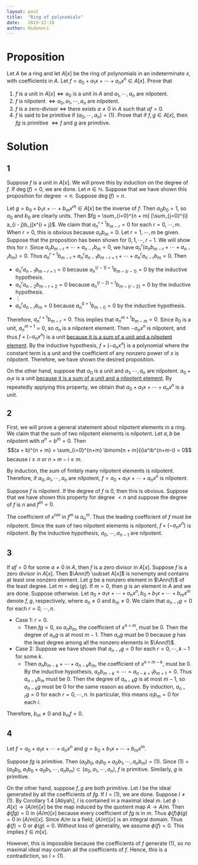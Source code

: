 ```yaml
---
layout: post
title:  "Ring of polynomials"
date:   2019-12-18
author: Hidenori
---
```


# Proposition
Let $A$ be a ring and let $A[x]$ be the ring of polynomials in an indeterminate $x$, with coefficients in $A$.
Let $f = a_0 + a_1x + \cdots + a_nx^n \in A[x]$.
Prove that

1. $f$ is a unit in $A[x] \iff a_0$ is a unit in $A$ and $a_1, \cdots, a_n$ are nilpotent.
1. $f$ is nilpotent $\iff a_0, a_1, \cdots, a_n$ are nilpotent.
1. $f$ is a zero-divisor $\iff$ there exists $a \ne 0$ in $A$ such that $af = 0$.
1. $f$ is said to be primitive if $(a_0, \cdots, a_n) = (1)$.
   Prove that if $f, g \in A[x]$, then $fg$ is primitive $\iff f$ and $g$ are primitive.

# Solution
## 1
Suppose $f$ is a unit in $A[x]$.
We will prove this by induction on the degree of $f$.
If $\deg(f) = 0$, we are done.
Let $n \in \mathbb{N}$.
Suppose that we have shown this proposition for degree $< n$.
Suppose $\deg(f) = n$.

Let $g = b_0 + b_1x + \cdots + b_mx^m \in A[x]$ be the inverse of $f$.
Then $a_0b_0 = 1$, so $a_0$ and $b_0$ are clearly units.
Then $fg = \sum_{i=0}^{n + m} [\sum_{j=0}^{i} a_{i - j}b_j]x^{i + j}$.
We claim that $a_{n}^{r + 1}b_{m - r} = 0$ for each $r = 0, \cdots, m$.
When $r = 0$, this is obvious because $a_nb_m = 0$.
Let $r = 1, \cdots, m$ be given.
Suppose that the proposition has been shown for $0, 1, \cdots, r - 1$.
We will show this for $r$.
Since $a_nb_{m - r} + \cdots + a_{n - r}b_m = 0$, we have $a_n^r(a_nb_{m - r} + \cdots + a_{n - r}b_m) = 0$.
Thus $a_n^{r + 1}b_{m - r} + a_n^ra_{n - 1}b_{m - r + 1} + \cdots + a_n^ra_{n - r}b_m = 0$.
Then
* $a_n^ra_{n - 1}b_{m - r + 1} = 0$ because $a_n^{(r - 1) + 1}b_{m - (r - 1)} = 0$ by the inductive hypothesis.
* $a_n^ra_{n - 2}b_{m - r + 2} = 0$ because $a_n^{(r - 2) + 1}b_{m - (r - 2)} = 0$ by the inductive hypothesis.
* $\vdots$
* $a_n^ra_{n - r}b_m = 0$ because $a_n^{0 + 1}b_{m - 0} = 0$ by the inductive hypothesis.

Therefore, $a_n^{r + 1}b_{m - r} = 0$.
This implies that $a_n^{m + 1}b_{m - m} = 0$.
Since $b_0$ is a unit, $a_n^{m + 1} = 0$, so $a_n$ is a nilpotent element.
Then $-a_nx^n$ is nilpotent, and thus $f + (-a_nx^n)$ is a unit [because it is a sum of a unit and a nilpotent element](/2019/11/22/nilpotent-ex-1-1.html).
By the inductive hypothesis, $f + (-a_nx^n)$ is a polynomial where the constant term is a unit and the coefficient of any nonzero power of $x$ is nilpotent.
Therefore, we have shown the desired proposition.

On the other hand, suppose that $a_0$ is a unit and $a_1, \cdots, a_n$ are nilpotent.
$a_0 + a_1x$ is a unit [because it is a sum of a unit and a nilpotent element](/2019/11/22/nilpotent-ex-1-1.html).
By repeatedly applying this property, we obtain that $a_0 + a_1x + \cdots + a_nx^n$ is a unit.

## 2
First, we will prove a general statement about nilpotent elements in a ring.
We claim that the sum of two nilpotent elements is nilpotent.
Let $a, b$ be nilpotent with $a^n = b^m = 0$.
Then $$(a + b)^{n + m} = \sum_{i=0}^{n+m} \binom{n + m}{i}a^ib^{n+m-i} = 0$$ because $i \geq n$ or $n + m - i \geq m$.

By induction, the sum of finitely many nilpotent elements is nilpotent.
Therefore, if $a_0, a_1, \cdots, a_n$ are nilpotent, $f = a_0 + a_1x + \cdots + a_nx^n$ is nilpotent.

Suppose $f$ is nilpotent.
If the degree of $f$ is 0, then this is obvious.
Suppose that we have shown this property for degree $< n$ and suppose the degree of $f$ is $n$ and $f^m = 0$.

The coefficient of $x^{nm}$ in $f^m$ is $a_n^m$.
Thus the leading coefficient of $f$ must be nilpotent.
Since the sum of two nilpotent elements is nilpotent, $f + (-a_nx^n)$ is nilpotent.
By the inductive hypothesis, $a_0, \cdots, a_{n - 1}$ are nilpotent.

## 3
If $af = 0$ for some $a \ne 0$ in $A$, then $f$ is a zero divisor in $A[x]$.
Suppose $f$ is a zero divisor in $A[x]$.
Then $\Ann(f) \subset A[x]$ is nonempty and contains at least one nonzero element.
Let $g$ be a nonzero element in $\Ann(f)$ of the least degree.
Let $m = \deg(g)$.
If $m = 0$, then $g$ is an element in $A$ and we are done.
Suppose otherwise.
Let $a_0 + a_1x + \cdots + a_nx^n, b_0 + b_1x + \cdots + b_mx^m$ denote $f, g$, respectively, where $a_n \ne 0$ and $b_m \ne 0$.
We claim that $a_{n - r}g = 0$ for each $r = 0, \cdots, n$.
* Case 1: $r = 0$.
  * Then $fg = 0$, so $a_nb_m$, the coefficient of $x^{n + m}$, must be 0.
    Then the degree of $a_ng$ is at most $m - 1$.
    Then $a_ng$ must be 0 because $g$ has the least degree among all the nonzero elements in $\Ann(f)$.
* Case 2: Suppose we have shown that $a_{n - r}g = 0$ for each $r = 0, \cdots, k - 1$ for some $k$.
  * Then $a_nb_{m - k} + \cdots + a_{n - k}b_m$, the coefficient of $x^{n + m - k}$, must be 0.
    By the inductive hypothesis, $a_nb_{m - k} = \cdots = a_{n - k + 1}b_{m + 1} = 0$.
    Thus $a_{n - k}b_m$ must be 0.
    Then the degree of $a_{n - k}g$ is at most $m - 1$, so $a_{n - k}g$ must be 0 for the same reason as above.
By induction, $a_{n - r}g = 0$ for each $r = 0, \cdots, n$.
In particular, this means $a_ib_m = 0$ for each $i$.

Therefore, $b_m \ne 0$ and $b_mf = 0$.

## 4
Let $f = a_0 + a_1x + \cdots + a_nx^n$ and $g = b_0 + b_1x + \cdots + b_mx^m$.

Suppose $fg$ is primitive.
Then $(a_0b_0, a_1b_0 + a_0b_1, \cdots, a_nb_m) = (1)$.
Since $(1) = (a_0b_0, a_1b_0 + a_0b_1, \cdots, a_nb_m) \subset (a_0, a_1, \cdots, a_n)$, $f$ is primitive.
Similarly, $g$ is primitive.

On the other hand, suppose $f, g$ are both primitive.
Let $I$ be the ideal generated by all the coefficients of $fg$.
If $I = (1)$, we are done.
Suppose $I \ne (1)$.
By Corollary 1.4 [Atiyah], $I$ is contained in a maximal ideal $m$.
Let $\phi:A[x] \rightarrow (A/m)[x]$ be the map induced by the quotient map $A \rightarrow A/m$.
Then $\phi(fg) = 0$ in $(A/m)[x]$ because every coefficient of $fg$ is in $m$.
Thus $\phi(f)\phi(g) = 0$ in $(A/m)[x]$.
Since $A/m$ is a field, $(A/m)[x]$ is an integral domain.
Thus $\phi(f) = 0$ or $\phi(g) = 0$.
Without loss of generality, we assume $\phi(f) = 0$.
This implies $f \in m[x]$.

However, this is impossible because the coefficients of $f$ generate $(1)$, so no maximal ideal may contain all the coefficients of $f$.
Hence, this is a contradiction, so $I = (1)$.
